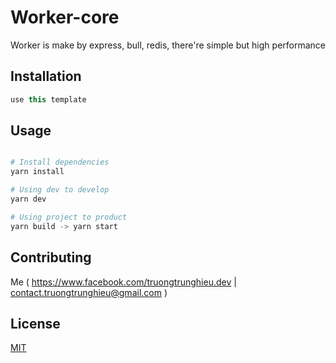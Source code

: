 # Worker-core

Worker is make by express, bull, redis, there're simple but high performance

## Installation

```js
use this template
```
## Usage

```bash

# Install dependencies
yarn install

# Using dev to develop
yarn dev

# Using project to product
yarn build -> yarn start

```

## Contributing
Me ( https://www.facebook.com/truongtrunghieu.dev | contact.truongtrunghieu@gmail.com )

## License
[MIT](https://choosealicense.com/licenses/mit/)